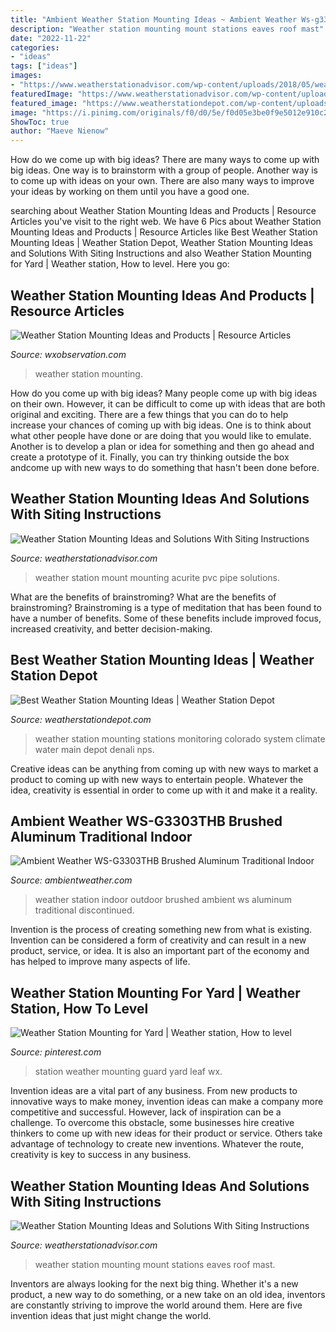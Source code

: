 ```yaml
---
title: "Ambient Weather Station Mounting Ideas ~ Ambient Weather Ws-g3303thb Brushed Aluminum Traditional Indoor"
description: "Weather station mounting mount stations eaves roof mast"
date: "2022-11-22"
categories:
- "ideas"
tags: ["ideas"]
images:
- "https://www.weatherstationadvisor.com/wp-content/uploads/2018/05/weather-stations-mounted-eaves.jpg"
featuredImage: "https://www.weatherstationadvisor.com/wp-content/uploads/2018/05/weather-stations-mounted-eaves.jpg"
featured_image: "https://www.weatherstationdepot.com/wp-content/uploads/2017/09/alaska-weather.jpg"
image: "https://i.pinimg.com/originals/f0/d0/5e/f0d05e3be0f9e5012e910c26102412a3.jpg"
ShowToc: true
author: "Maeve Nienow"
---
```



How do we come up with big ideas?
There are many ways to come up with big ideas. One way is to brainstorm with a group of people. Another way is to come up with ideas on your own. There are also many ways to improve your ideas by working on them until you have a good one.

	

		
searching about Weather Station Mounting Ideas and Products | Resource Articles you've visit to the right web. We have 6 Pics about Weather Station Mounting Ideas and Products | Resource Articles like Best Weather Station Mounting Ideas | Weather Station Depot, Weather Station Mounting Ideas and Solutions With Siting Instructions and also Weather Station Mounting for Yard | Weather station, How to level. Here you go:
		
    
## Weather Station Mounting Ideas And Products | Resource Articles

<img loading=lazy src="https://wxobservation.com/wp-content/uploads/2017/10/homemade2.jpg" onerror="this.onerror=null;this.src='https://tse1.mm.bing.net/th?id=OIP.WFoGQrs6k4_8dV-UOQQGJwAAAA&amp;pid=15.1';" alt="Weather Station Mounting Ideas and Products | Resource Articles">

_Source: wxobservation.com_

>weather station mounting. 

	

How do you come up with big ideas?
Many people come up with big ideas on their own. However, it can be difficult to come up with ideas that are both original and exciting. There are a few things that you can do to help increase your chances of coming up with big ideas. One is to think about what other people have done or are doing that you would like to emulate. Another is to develop a plan or idea for something and then go ahead and create a prototype of it. Finally, you can try thinking outside the box andcome up with new ways to do something that hasn't been done before.

    
## Weather Station Mounting Ideas And Solutions With Siting Instructions

<img loading=lazy src="https://www.weatherstationadvisor.com/wp-content/uploads/2018/05/acurite-homemade-mount.jpg" onerror="this.onerror=null;this.src='https://tse3.mm.bing.net/th?id=OIP.nqA9idwYcIjfqvs7f0t9IwAAAA&amp;pid=15.1';" alt="Weather Station Mounting Ideas and Solutions With Siting Instructions">

_Source: weatherstationadvisor.com_

>weather station mount mounting acurite pvc pipe solutions. 

	

What are the benefits of brainstroming?
What are the benefits of brainstroming? Brainstroming is a type of meditation that has been found to have a number of benefits. Some of these benefits include improved focus, increased creativity, and better decision-making.

    
## Best Weather Station Mounting Ideas | Weather Station Depot

<img loading=lazy src="https://www.weatherstationdepot.com/wp-content/uploads/2017/09/alaska-weather.jpg" onerror="this.onerror=null;this.src='https://tse2.mm.bing.net/th?id=OIP.T9iaSBwArN_Zcklvt0lo0gAAAA&amp;pid=15.1';" alt="Best Weather Station Mounting Ideas | Weather Station Depot">

_Source: weatherstationdepot.com_

>weather station mounting stations monitoring colorado system climate water main depot denali nps. 

	

Creative ideas can be anything from coming up with new ways to market a product to coming up with new ways to entertain people. Whatever the idea, creativity is essential in order to come up with it and make it a reality.

    
## Ambient Weather WS-G3303THB Brushed Aluminum Traditional Indoor

<img loading=lazy src="https://sep.yimg.com/ay/yhst-37697109791737/ambient-weather-ws-g3303thb-brushed-aluminum-traditional-indoor-outdoor-weather-station-2.gif" onerror="this.onerror=null;this.src='https://tse4.mm.bing.net/th?id=OIP.QEHOOxLIiIZZtIPbObjwkgAAAA&amp;pid=15.1';" alt="Ambient Weather WS-G3303THB Brushed Aluminum Traditional Indoor">

_Source: ambientweather.com_

>weather station indoor outdoor brushed ambient ws aluminum traditional discontinued. 

	

Invention is the process of creating something new from what is existing. Invention can be considered a form of creativity and can result in a new product, service, or idea. It is also an important part of the economy and has helped to improve many aspects of life.

    
## Weather Station Mounting For Yard | Weather Station, How To Level

<img loading=lazy src="https://i.pinimg.com/originals/f0/d0/5e/f0d05e3be0f9e5012e910c26102412a3.jpg" onerror="this.onerror=null;this.src='https://tse2.mm.bing.net/th?id=OIP.R31YSiPz1yTC83zGnrqBKgHaLP&amp;pid=15.1';" alt="Weather Station Mounting for Yard | Weather station, How to level">

_Source: pinterest.com_

>station weather mounting guard yard leaf wx. 

	

Invention ideas are a vital part of any business. From new products to innovative ways to make money, invention ideas can make a company more competitive and successful. However, lack of inspiration can be a challenge. To overcome this obstacle, some businesses hire creative thinkers to come up with new ideas for their product or service. Others take advantage of technology to create new inventions. Whatever the route, creativity is key to success in any business.

    
## Weather Station Mounting Ideas And Solutions With Siting Instructions

<img loading=lazy src="https://www.weatherstationadvisor.com/wp-content/uploads/2018/05/weather-stations-mounted-eaves.jpg" onerror="this.onerror=null;this.src='https://tse3.mm.bing.net/th?id=OIP.81qPxAaJvXYn1_EYXZWkHAHaJ4&amp;pid=15.1';" alt="Weather Station Mounting Ideas and Solutions With Siting Instructions">

_Source: weatherstationadvisor.com_

>weather station mounting mount stations eaves roof mast. 

	

Inventors are always looking for the next big thing. Whether it's a new product, a new way to do something, or a new take on an old idea, inventors are constantly striving to improve the world around them. Here are five invention ideas that just might change the world.


